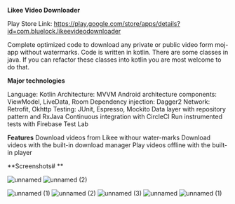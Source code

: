 **Likee Video Downloader**

Play Store Link: https://play.google.com/store/apps/details?id=com.bluelock.likeevideodownloader

Complete optimized code to download any private or public video form moj-app without watermarks. Code is written in kotlin. There are some classes in java. If you can refactor these classes into kotlin you are most welcome to do that. 

**Major technologies**

Language: Kotlin
Architecture: MVVM
Android architecture components: ViewModel, LiveData, Room
Dependency injection: Dagger2
Network: Retrofit, Okhttp
Testing: JUnit, Espresso, Mockito
Data layer with repository pattern and RxJava
Continuous integration with CircleCI
Run instrumented tests with Firebase Test Lab

**Features**
Download videos from Likee withour water-marks
Download videos with the built-in download manager
Play videos offline with the built-in player

**Screenshots# **

![unnamed](https://github.com/thezayin/likee_vdeo_downloader/assets/140496836/cb9c9c8d-8b64-449e-94cc-2a3c28998968)
![unnamed (2)](https://github.com/thezayin/likee_vdeo_downloader/assets/140496836/efd25c97-c602-48e4-afe1-967fb7a431a3)

![unnamed (1)](https://github.com/thezayin/likee_vdeo_downloader/assets/140496836/435c2908-0253-4eed-902d-38ead17f0085)
![unnamed (2)](https://github.com/thezayin/likee_vdeo_downloader/assets/140496836/8ff52c6a-269c-4fb8-ac76-907f492b50a5)
![unnamed (3)](https://github.com/thezayin/likee_vdeo_downloader/assets/140496836/0df71a1e-abb9-47ca-b23b-4cb5c42a4c09)
![unnamed](https://github.com/thezayin/likee_vdeo_downloader/assets/140496836/1813b7fd-e537-4fcb-8e94-f0a9ea9b685f)
![unnamed (1)](https://github.com/thezayin/likee_vdeo_downloader/assets/140496836/2502a470-3878-4c18-b555-5b6f2c860a52)
